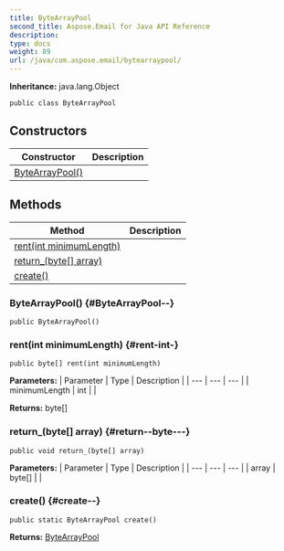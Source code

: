 ```yaml
---
title: ByteArrayPool
second_title: Aspose.Email for Java API Reference
description: 
type: docs
weight: 89
url: /java/com.aspose.email/bytearraypool/
---
```

**Inheritance:**
java.lang.Object
```
public class ByteArrayPool
```
## Constructors

| Constructor | Description |
| --- | --- |
| [ByteArrayPool()](#ByteArrayPool--) |  |
## Methods

| Method | Description |
| --- | --- |
| [rent(int minimumLength)](#rent-int-) |  |
| [return_(byte[] array)](#return--byte---) |  |
| [create()](#create--) |  |
### ByteArrayPool() {#ByteArrayPool--}
```
public ByteArrayPool()
```


### rent(int minimumLength) {#rent-int-}
```
public byte[] rent(int minimumLength)
```




**Parameters:**
| Parameter | Type | Description |
| --- | --- | --- |
| minimumLength | int |  |

**Returns:**
byte[]
### return_(byte[] array) {#return--byte---}
```
public void return_(byte[] array)
```




**Parameters:**
| Parameter | Type | Description |
| --- | --- | --- |
| array | byte[] |  |

### create() {#create--}
```
public static ByteArrayPool create()
```




**Returns:**
[ByteArrayPool](../../com.aspose.email/bytearraypool)
